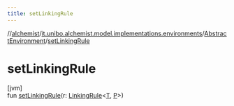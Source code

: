 ```yaml
---
title: setLinkingRule
---
```

//[alchemist](../../../index.html)/[it.unibo.alchemist.model.implementations.environments](../index.html)/[AbstractEnvironment](index.html)/[setLinkingRule](set-linking-rule.html)



# setLinkingRule



[jvm]\
fun [setLinkingRule](set-linking-rule.html)(r: [LinkingRule](../../it.unibo.alchemist.model.interfaces/-linking-rule/index.html)<[T](../../it.unibo.alchemist.model.implementations.layers/-uniform-layer/index.html), [P](../../it.unibo.alchemist.model.implementations.layers/-uniform-layer/index.html)>)




